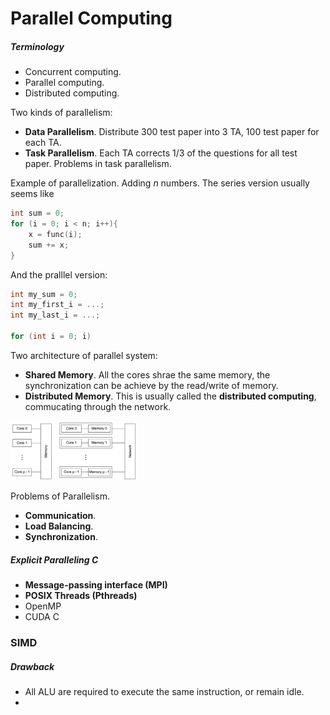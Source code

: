 # Parallel Computing

##### Terminology

- Concurrent computing.
- Parallel computing.
- Distributed computing.





Two kinds of parallelism:

- **Data Parallelism**. Distribute 300 test paper into 3 TA, 100 test paper for each TA.
- **Task Parallelism**. Each TA corrects 1/3 of the questions for all test paper. Problems in task parallelism.

Example of parallelization. Adding $n$ numbers. The series version usually seems like

```c
int sum = 0;
for (i = 0; i < n; i++){
	x = func(i);
    sum += x;
}
```

And the pralllel version:

```c
int my_sum = 0;
int my_first_i = ...;
int my_last_i = ...;

for (int i = 0; i)
```





Two architecture of parallel system:

- **Shared Memory**. All the cores shrae the same memory, the synchronization can be achieve by the read/write of memory.
- **Distributed Memory**. This is usually called the **distributed computing**, commucating through the network.

<img src="parallel_computing_architecture.png" alt="Screen Shot 2020-09-18 at 14.28.07" style="zoom: 20%;" />



Problems of Parallelism.

- **Communication**.
- **Load Balancing**.
- **Synchronization**.







##### Explicit Paralleling C

- **Message-passing interface (MPI)**
- **POSIX Threads (Pthreads)**
- OpenMP
- CUDA C









### SIMD

##### Drawback

- All ALU are required to execute the same instruction, or remain idle.
- 









